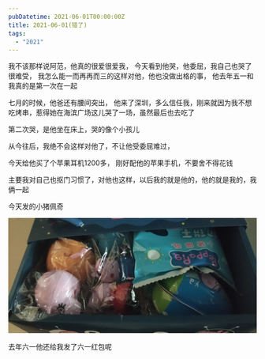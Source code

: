 ```yaml
---
pubDatetime: 2021-06-01T00:00:00Z
title: 2021-06-01(错了)
tags:
  - "2021"
---
```


我不该那样说阿范，他真的很爱很爱我， 今天看到他哭，他委屈，我自己也哭了
很难受， 我怎么能一而再再而三的这样对他，他也没做出格的事， 他去年五一和我真的是第一次在一起

七月的时候，他爸还有腰间突出， 他来了深圳，多么信任我，刚来就因为我不想吃烤串，惹得她在海滨广场这儿哭了一场，虽然最后也去吃了

第二次哭，是他坐在床上，哭的像个小孩儿

从今往后，我绝不会这样对他了，不让他受委屈难过，

今天给他买了个苹果耳机1200多， 刚好配他的苹果手机，不要舍不得花钱

主要我对自己也抠门习惯了，对他也这样，以后我的就是他的，他的就是我的，我俩一起

今天发的小猪佩奇


![](../../img/6904315-6fa21994c4708f9c.jpg)

去年六一他还给我发了六一红包呢

